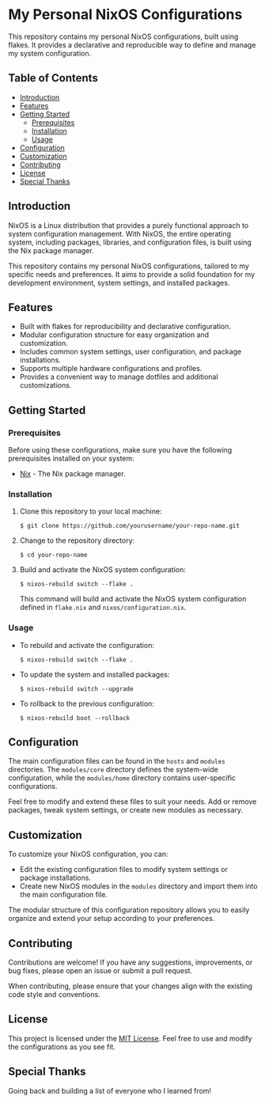 # My Personal NixOS Configurations

This repository contains my personal NixOS configurations, built using flakes. It provides a declarative and reproducible way to define and manage my system configuration.

## Table of Contents

- [Introduction](#introduction)
- [Features](#features)
- [Getting Started](#getting-started)
  - [Prerequisites](#prerequisites)
  - [Installation](#installation)
  - [Usage](#usage)
- [Configuration](#configuration)
- [Customization](#customization)
- [Contributing](#contributing)
- [License](#license)
- [Special Thanks](#special-thanks)

## Introduction

NixOS is a Linux distribution that provides a purely functional approach to system configuration management. With NixOS, the entire operating system, including packages, libraries, and configuration files, is built using the Nix package manager.

This repository contains my personal NixOS configurations, tailored to my specific needs and preferences. It aims to provide a solid foundation for my development environment, system settings, and installed packages.

## Features

- Built with flakes for reproducibility and declarative configuration.
- Modular configuration structure for easy organization and customization.
- Includes common system settings, user configuration, and package installations.
- Supports multiple hardware configurations and profiles.
- Provides a convenient way to manage dotfiles and additional customizations.

## Getting Started

### Prerequisites

Before using these configurations, make sure you have the following prerequisites installed on your system:

- [Nix](https://nixos.org/download.html) - The Nix package manager.

### Installation

1. Clone this repository to your local machine:

   ```shell
   $ git clone https://github.com/yourusername/your-repo-name.git
   ```

2. Change to the repository directory:

   ```shell
   $ cd your-repo-name
   ```

3. Build and activate the NixOS system configuration:

   ```shell
   $ nixos-rebuild switch --flake .
   ```

   This command will build and activate the NixOS system configuration defined in `flake.nix` and `nixos/configuration.nix`.

### Usage

- To rebuild and activate the configuration:

  ```shell
  $ nixos-rebuild switch --flake .
  ```

- To update the system and installed packages:

  ```shell
  $ nixos-rebuild switch --upgrade
  ```

- To rollback to the previous configuration:

  ```shell
  $ nixos-rebuild boot --rollback
  ```

## Configuration

The main configuration files can be found in the `hosts` and `modules` directories. The `modules/core` directory defines the system-wide configuration, while the `modules/home` directory contains user-specific configurations.

Feel free to modify and extend these files to suit your needs. Add or remove packages, tweak system settings, or create new modules as necessary.

## Customization

To customize your NixOS configuration, you can:

- Edit the existing configuration files to modify system settings or package installations.
- Create new NixOS modules in the `modules` directory and import them into the main configuration file.

The modular structure of this configuration repository allows you to easily organize and extend your setup according to your preferences.

## Contributing

Contributions are welcome! If you have any suggestions, improvements, or bug fixes, please open an issue or submit a pull request.

When contributing, please ensure that your changes align with the existing code style and conventions.

## License

This project is licensed under the [MIT License](./LICENCE.md). Feel free to use and modify the configurations as you see fit.

## Special Thanks

Going back and building a list of everyone who I learned from!
